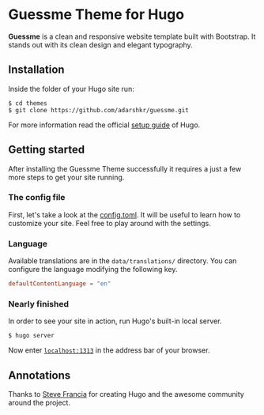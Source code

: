 # Guessme Theme for Hugo

**Guessme** is a clean and responsive website template built with Bootstrap. It stands out with its clean design and elegant typography.

## Installation

Inside the folder of your Hugo site run:

	$ cd themes
    $ git clone https://github.com/adarshkr/guessme.git

For more information read the official [setup guide](//gohugo.io/overview/installing/) of Hugo.


## Getting started

After installing the Guessme Theme successfully it requires a just a few more steps to get your site running.


### The config file

First, let's take a look at the [config.toml](//github.com/adarshkr/guessme/blob/master/exampleSite/config.toml). It will be useful to learn how to customize your site. Feel free to play around with the settings.

### Language

Available translations are in the `data/translations/` directory. You can configure the language modifying the following key.

```toml
defaultContentLanguage = "en"
```

### Nearly finished

In order to see your site in action, run Hugo's built-in local server. 

    $ hugo server

Now enter [`localhost:1313`](http://localhost:1313) in the address bar of your browser.


## Annotations

Thanks to [Steve Francia](//github.com/spf13) for creating Hugo and the awesome community around the project.